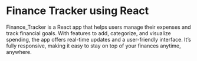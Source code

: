 # Finance Tracker using React
 Finance_Tracker is a React app that helps users manage their expenses and track financial goals. With features to add, categorize, and visualize spending, the app offers real-time updates and a user-friendly interface. It’s fully responsive, making it easy to stay on top of your finances anytime, anywhere.
